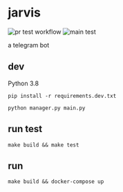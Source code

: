 # jarvis

![pr test workflow](https://github.com/tonghs/jarvis-bot/actions/workflows/pr_test.yml/badge.svg)
![main test](https://github.com/tonghs/jarvis-bot/actions/workflows/push_to_main.yml/badge.svg)


a telegram bot

## dev

Python 3.8


```shell
pip install -r requirements.dev.txt
```

```shell
python manager.py main.py
```

## run test
```shell
make build && make test
```

## run

```shell
make build && docker-compose up
```
